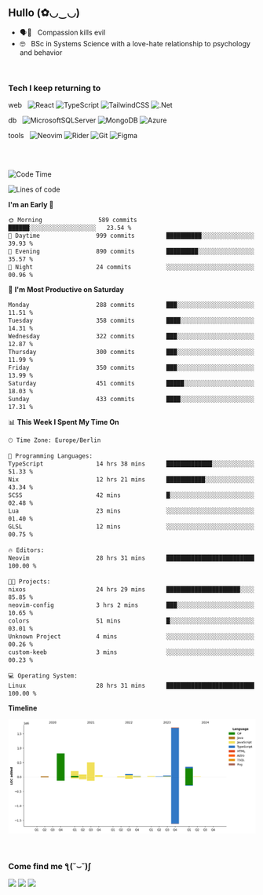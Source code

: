 <h2>Hullo (✿◡‿◡)</h2>

<ul>
  <li>🗣️💯 &nbsp; Compassion kills evil</li>
  <li>🤓 &nbsp; BSc in Systems Science with a love-hate relationship to psychology and behavior</li>
</ul>
<br/>

<h3>Tech I keep returning to</h3>

web &nbsp;
![React](https://img.shields.io/badge/react-%2320232a.svg?style=for-the-badge&logo=react&logoColor=%2361DAFB)
![TypeScript](https://img.shields.io/badge/typescript-%23007ACC.svg?style=for-the-badge&logo=typescript&logoColor=white)
![TailwindCSS](https://img.shields.io/badge/tailwindcss-%2338B2AC.svg?style=for-the-badge&logo=tailwind-css&logoColor=white)
![.Net](https://img.shields.io/badge/.NET-5C2D91?style=for-the-badge&logo=.net&logoColor=white)

db &nbsp;
  ![MicrosoftSQLServer](https://img.shields.io/badge/Microsoft%20SQL%20Server-CC2927?style=for-the-badge&logo=microsoft%20sql%20server&logoColor=white)
![MongoDB](https://img.shields.io/badge/MongoDB-%234ea94b.svg?style=for-the-badge&logo=mongodb&logoColor=white)
  ![Azure](https://img.shields.io/badge/azure-%230072C6.svg?style=for-the-badge&logo=microsoftazure&logoColor=white)
  
tools &nbsp;
![Neovim](https://img.shields.io/badge/Neovim-57A143?logo=neovim&logoColor=white&style=for-the-badge)
  ![Rider](https://img.shields.io/badge/Rider-000000.svg?style=for-the-badge&logo=Rider&logoColor=white&color=black&labelColor=crimson)
  	![Git](https://img.shields.io/badge/git-%23F05033.svg?style=for-the-badge&logo=git&logoColor=white)
![Figma](https://img.shields.io/badge/figma-%23F24E1E.svg?style=for-the-badge&logo=figma&logoColor=white)

<br/><br/>

<!--START_SECTION:waka-->
![Code Time](http://img.shields.io/badge/Code%20Time-1%2C330%20hrs%2036%20mins-blue)

![Lines of code](https://img.shields.io/badge/From%20Hello%20World%20I%27ve%20Written-3.9%20million%20lines%20of%20code-blue)

**I'm an Early 🐤** 

```text
🌞 Morning                589 commits         ██████░░░░░░░░░░░░░░░░░░░   23.54 % 
🌆 Daytime                999 commits         ██████████░░░░░░░░░░░░░░░   39.93 % 
🌃 Evening                890 commits         █████████░░░░░░░░░░░░░░░░   35.57 % 
🌙 Night                  24 commits          ░░░░░░░░░░░░░░░░░░░░░░░░░   00.96 % 
```
📅 **I'm Most Productive on Saturday** 

```text
Monday                   288 commits         ███░░░░░░░░░░░░░░░░░░░░░░   11.51 % 
Tuesday                  358 commits         ████░░░░░░░░░░░░░░░░░░░░░   14.31 % 
Wednesday                322 commits         ███░░░░░░░░░░░░░░░░░░░░░░   12.87 % 
Thursday                 300 commits         ███░░░░░░░░░░░░░░░░░░░░░░   11.99 % 
Friday                   350 commits         ███░░░░░░░░░░░░░░░░░░░░░░   13.99 % 
Saturday                 451 commits         █████░░░░░░░░░░░░░░░░░░░░   18.03 % 
Sunday                   433 commits         ████░░░░░░░░░░░░░░░░░░░░░   17.31 % 
```


📊 **This Week I Spent My Time On** 

```text
🕑︎ Time Zone: Europe/Berlin

💬 Programming Languages: 
TypeScript               14 hrs 38 mins      █████████████░░░░░░░░░░░░   51.33 % 
Nix                      12 hrs 21 mins      ███████████░░░░░░░░░░░░░░   43.34 % 
SCSS                     42 mins             █░░░░░░░░░░░░░░░░░░░░░░░░   02.48 % 
Lua                      23 mins             ░░░░░░░░░░░░░░░░░░░░░░░░░   01.40 % 
GLSL                     12 mins             ░░░░░░░░░░░░░░░░░░░░░░░░░   00.75 % 

🔥 Editors: 
Neovim                   28 hrs 31 mins      █████████████████████████   100.00 % 

🐱‍💻 Projects: 
nixos                    24 hrs 29 mins      █████████████████████░░░░   85.85 % 
neovim-config            3 hrs 2 mins        ███░░░░░░░░░░░░░░░░░░░░░░   10.65 % 
colors                   51 mins             █░░░░░░░░░░░░░░░░░░░░░░░░   03.01 % 
Unknown Project          4 mins              ░░░░░░░░░░░░░░░░░░░░░░░░░   00.26 % 
custom-keeb              3 mins              ░░░░░░░░░░░░░░░░░░░░░░░░░   00.23 % 

💻 Operating System: 
Linux                    28 hrs 31 mins      █████████████████████████   100.00 % 
```

**Timeline**

![Lines of Code chart](https://raw.githubusercontent.com/hedonicadapter/hedonicadapter/main/assets/bar_graph.png)


<!--END_SECTION:waka-->

<br/>
<h3>Come find me ƪ(˘⌣˘)ʃ </h3>

<a href="https://hedonicadapter.com/"><img src="https://img.shields.io/badge/-Portfolio-3423A6?style=flat-square&logo=Google-Chrome&logoColor=white"/></a>
<a href="www.linkedin.com/in/sam-herman"><img src="https://img.shields.io/badge/-Sam%20Herman-0077B5?style=flat-square&logo=Linkedin&logoColor=white"/></a>
<a href="mailto:mailservice.samherman@gamil.com"><img src="https://img.shields.io/badge/-mailservice.samherman@gamil.com-D14836?style=flat-square&logo=Gmail&logoColor=white"/></a>

<!--
**cdthomp1/cdthomp1** is a ✨ _special_ ✨ repository because its `README.md` (this file) appears on your GitHub profile.


----
Credit: [cdthomp1](https://github.com/cdthomp1)

Last Edited on: 19/11/2020
